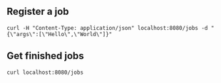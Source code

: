 
## Register a job

```
curl -H "Content-Type: application/json" localhost:8080/jobs -d "{\"args\":[\"Hello\",\"World\"]}"
```

## Get finished jobs

```
curl localhost:8080/jobs
``` 